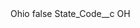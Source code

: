 <?xml version="1.0" encoding="UTF-8"?>
<CustomMetadata xmlns="http://soap.sforce.com/2006/04/metadata" xmlns:xsi="http://www.w3.org/2001/XMLSchema-instance" xmlns:xsd="http://www.w3.org/2001/XMLSchema">
    <label>Ohio</label>
    <protected>false</protected>
    <values>
        <field>State_Code__c</field>
        <value xsi:type="xsd:string">OH</value>
    </values>
</CustomMetadata>
